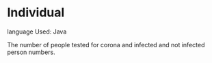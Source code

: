 # Individual

language Used: Java

The number of people tested for corona and infected and not infected person numbers.
